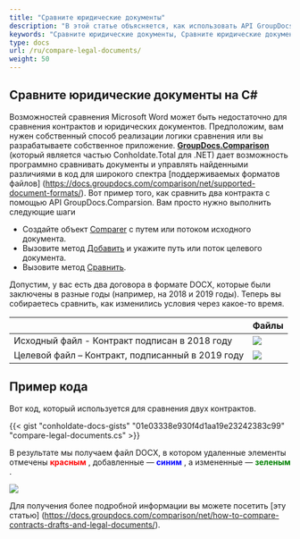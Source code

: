 ```yaml
---
title: "Сравните юридические документы"
description: "В этой статье объясняется, как использовать API GroupDocs.Comparison (который является частью Conholdate.Total для .NET) для сравнения юридических документов."
keywords: "Сравните юридические документы, Сравните юридические документы на C#"
type: docs
url: /ru/compare-legal-documents/
weight: 50
---
```


## Сравните юридические документы на C#

Возможностей сравнения Microsoft Word может быть недостаточно для сравнения контрактов и юридических документов. Предположим, вам нужен собственный способ реализации логики сравнения или вы разрабатываете собственное приложение. [**GroupDocs.Comparison**](https://products.groupdocs.com/comparison/net) (который является частью Conholdate.Total для .NET) дает возможность программно сравнивать документы и управлять найденными различиями в код для широкого спектра [поддерживаемых форматов файлов] (https://docs.groupdocs.com/comparison/net/supported-document-formats/). Вот пример того, как сравнить два контракта с помощью API GroupDocs.Comparsion. Вам просто нужно выполнить следующие шаги

* Создайте объект [Comparer](https://apireference.groupdocs.com/net/comparison/groupdocs.comparison/comparer) с путем или потоком исходного документа.
* Вызовите метод [Добавить](https://apireference.groupdocs.com/net/comparison/groupdocs.comparison/comparer/methods/add/index) и укажите путь или поток целевого документа.
* Вызовите метод [Сравнить](https://apireference.groupdocs.com/comparison/net/groupdocs.comparison/comparer/methods/compare).

Допустим, у вас есть два договора в формате DOCX, которые были заключены в разные годы (например, на 2018 и 2019 годы). Теперь вы собираетесь сравнить, как изменились условия через какое-то время.

| | Файлы |
| --- | --- |
|Исходный файл - Контракт подписан в 2018 году| ![](https://docs.groupdocs.com/comparison/net/images/how-to-compare-contracts-drafts-and-legal-documents_3.png) |
|Целевой файл – Контракт, подписанный в 2019 году|![](https://docs.groupdocs.com/comparison/net/images/how-to-compare-contracts-drafts-and-legal-documents_4.png)|

## Пример кода
Вот код, который используется для сравнения двух контрактов.

{{< gist "conholdate-docs-gists" "01e03338e930f4d1aa19e23242383c99" "compare-legal-documents.cs" >}}

В результате мы получаем файл DOCX, в котором удаленные элементы отмечены <font color="red">**красным**</font> , добавленные — <font color="blue">**синим**</font> , а измененные — <font color="green">**зеленым**</font> .

![](https://docs.groupdocs.com/comparison/net/images/how-to-compare-contracts-drafts-and-legal-documents_5.png)

Для получения более подробной информации вы можете посетить [эту статью] (https://docs.groupdocs.com/comparison/net/how-to-compare-contracts-drafts-and-legal-documents/).







